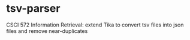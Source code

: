 # tsv-parser
CSCI 572 Information Retrieval: extend Tika to convert tsv files into json files and remove near-duplicates
